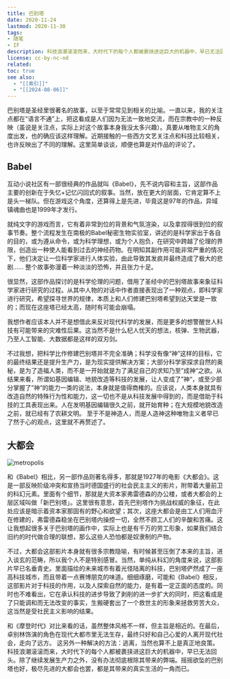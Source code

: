 ```yaml
---
title: 巴别塔
date: 2020-11-24
lastmod: 2020-11-30
tags:
- 随笔
- IF
description: 科技浪潮滚滚而来，大时代下的每个人都被裹挟进这巨大的机器中，早已无法回头。除了继续发展生产力之外，没有办法彻底根除其带来的弊端。摇摇欲坠的巴别塔也好，极尽先进的大都会也罢，都是其带来的真实生活的一角而已。
license: cc-by-nc-nd
related: 
toc: true
see also:
  - "[[索引]]"
  - "[[2024-08-06]]"
---
```


巴别塔是圣经里很著名的故事，以至于常常见到相关的比喻。一直以来，我的关注点都在“语言不通”上，把这看成是人们因为无法一致地交流，而在宗教中的一种反映（虽说是关注点，实际上对这个故事本身我没太多兴趣）。真要从唯物主义的角度出发，也的确应该这样理解。近期接触的一些西方文艺关注点和科技比较相关，也许反映出了不同的理解。这里简单谈谈，顺便也算是对作品的评论了。

## Babel

互动小说社区有一部很经典的作品就叫《Babel》，先不说内容和主旨，这部作品主要的创新在于失忆+记忆闪回式的叙事。当然，放在更大的层面，它肯定算不上是头一梯队。但在游戏这个角度，还算得上是先进，毕竟这是97年的作品，异域镇魂曲也是1999年才发行。

就纯文字的游戏而言，它有着非常到位的背景和气氛渲染，以及拿捏得很到位的叙事节奏。整个流程发生在南极的Babel秘密生物实验室，讲述的是科学家出于各自的目的，或为遵从命令，或为科学理想，或为个人抱负，在研究中跨越了伦理的界限，创造出一种使人能看到过去的神经药物。在明知其副作用可能非常严重的情况下，他们决定让一位科学家进行人体实验，由此导致其发疯并最终造成了极大的悲剧…… 整个故事弥漫着一种淡淡的恐怖，并且张力十足。

很显然，这部作品探讨的是科学伦理的问题，借用了圣经中的巴别塔故事来象征科学家进行研究的过程。从其中人物的对话中作者直接表现出了一种观点，即科学家进行研究，希望探寻世界的规律，本质上和人们修建巴别塔希望到达天堂是一致的；而现在这座塔已经太高，随时有可能会崩塌。

我想作者应该本人并不是想借此来反对现代科学的发展，而是更多的想警醒世人科技有可能带来的灾难性后果。这当然不是什么杞人忧天的想法，核弹、生物武器，乃至人工智能、大数据都是这样的双刃剑。

不过我想，把科学比作修建巴别塔并不完全准确；科学没有像“神”这样的目标，它的最终结果还是提升生产力，是为现实提供解决方案；大部分科学家探求自然的奥秘，是为了造福人类，而不是一开始就是为了满足自己的求知乃至”成神“之欲。从结果来看，所谓如基因编辑、地貌改造等科技的发展，让人变成了”神“，或至少部分掌握了”神“的能力一类的说法，本身就是值得商榷的。应该说，人类本身就具有改造自然的特殊行为性和能力，这一切也不是从科技发展中得到的，而是借助于科技的工具表现出来。人在发明基因编辑很久之前，就开始育种；在大规模地貌改造之前，就已经有了农耕文明。 至于不是神造人，而是人造神这种唯物主义者早已了然于心的观点，这里就不再赘述了。

## 大都会

![metropolis](https://cdn.jsdelivr.net/gh/linusboyle/imgupload/upload/2020-11-24-22-08-40-3633.jpeg)

和《Babel》相比，另一部作品则著名得多，那就是1927年的电影《大都会》。这是一部反映阶级冲突和宣扬当时德国盛行的社会民主主义的影片，附带着大量前卫的科幻元素。里面有个细节，那就是大资本家弗雷德森的办公楼，或者大都会的上层区域叫做「新巴别塔」。这里很有意思，首先巴别塔作为挑战权威的象征，在此处应该是暗示着资本家那固有的野心和欲望；其次，这座大都会是由工人们用血汗在修建的，弗雷德森稳坐在巴别塔内操控一切，全然不顾工人们的辛酸和苦痛。这让我想起很多关于巴别塔的画作中，实际上也是有千万的劳工形象，如果我们结合旧约的时代做合理的联想，那么这些人恐怕都是奴隶制的产物。

不过，大都会这部影片本身就有很多宗教隐喻，有时候甚至压倒了本来的主旨，进入谈玄的范畴，所以我个人不是特别感冒。当然，单纯从科幻的角度来说，这部影片早已名垂青史。里面描绘的未来城市有着光怪陆离的科技，巴别塔俨然成了一座高科技城市，而且带着一点赛博朋克的味道。细细琢磨，可能和《Babel》相反，这部影片对于科技的作用，以及人探索自然的能力，是有着一定正面的态度的。同时也不难看出，它在承认科技的进步导致了剥削的进一步扩大的同时，把这看成是了只能调和而无法改变的事实，生搬硬套出了一个救世主的形象来拯救劳苦大众，这当然是受社民主义影响的结果。

和《摩登时代》对比来看的话，虽然整体风格不一样，但主旨是相近的。在最后，卓别林饰演的角色在现代大都市里无法生存，最终只好和自己心爱的人离开现代社会，走向了远方。 这另外一种解决的方法：逃离，当然也算不上是真正地良策。科技浪潮滚滚而来，大时代下的每个人都被裹挟进这巨大的机器中，早已无法回头。除了继续发展生产力之外，没有办法彻底根除其带来的弊端。摇摇欲坠的巴别塔也好，极尽先进的大都会也罢，都是其带来的真实生活的一角而已。
